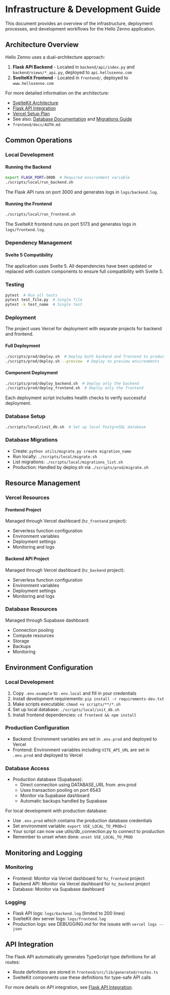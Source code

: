 # Infrastructure & Development Guide

This document provides an overview of the infrastructure, deployment processes, and development workflows for the Hello Zenno application.

## Architecture Overview

Hello Zenno uses a dual-architecture approach:

1. **Flask API Backend** - Located in `backend/api/index.py` and `backend/views/*_api.py`, deployed to `api.hellozenno.com`
2. **SvelteKit Frontend** - Located in `frontend/`, deployed to `www.hellozenno.com`

For more detailed information on the architecture:
- [SvelteKit Architecture](../../frontend/docs/FRONTEND_SVELTEKIT_ARCHITECTURE.md)
- [Flask API Integration](../../frontend/docs/BACKEND_FLASK_API_INTEGRATION.md)
- [Vercel Setup Plan](../../planning/250331_Vercel_setup_for_SvelteKit.md)
- See also: [Database Documentation](../../docs/DATABASE.md) and [Migrations Guide](../../docs/MIGRATIONS.md)
- `frontend/docs/AUTH.md`


## Common Operations

### Local Development

#### Running the Backend
```bash
export FLASK_PORT=3000  # Required environment variable
./scripts/local/run_backend.sh
```

The Flask API runs on port 3000 and generates logs in `logs/backend.log`.

#### Running the Frontend
```bash
./scripts/local/run_frontend.sh
```

The SvelteKit frontend runs on port 5173 and generates logs in `logs/frontend.log`.

### Dependency Management

#### Svelte 5 Compatibility

The application uses Svelte 5. All dependencies have been updated or replaced with custom components to ensure full compatibility with Svelte 5.

### Testing
```bash
pytest  # Run all tests
pytest test_file.py  # Single file
pytest -k test_name  # Single test
```

### Deployment

The project uses Vercel for deployment with separate projects for backend and frontend.

#### Full Deployment
```bash
./scripts/prod/deploy.sh  # Deploy both backend and frontend to production
./scripts/prod/deploy.sh --preview  # Deploy to preview environments
```

#### Component Deployment
```bash
./scripts/prod/deploy_backend.sh  # Deploy only the backend
./scripts/prod/deploy_frontend.sh  # Deploy only the frontend
```

Each deployment script includes health checks to verify successful deployment.

### Database Setup

```bash
./scripts/local/init_db.sh  # Set up local PostgreSQL database
```

### Database Migrations

- Create: `python utils/migrate.py create migration_name`
- Run locally: `./scripts/local/migrate.sh`
- List migrations: `./scripts/local/migrations_list.sh`
- Production: Handled by deploy.sh via `./scripts/prod/migrate.sh`

## Resource Management

### Vercel Resources

#### Frontend Project
Managed through Vercel dashboard (`hz_frontend` project):
- Serverless function configuration
- Environment variables
- Deployment settings
- Monitoring and logs

#### Backend API Project
Managed through Vercel dashboard (`hz_backend` project):
- Serverless function configuration
- Environment variables
- Deployment settings
- Monitoring and logs

### Database Resources
Managed through Supabase dashboard:
- Connection pooling
- Compute resources
- Storage
- Backups
- Monitoring

## Environment Configuration

### Local Development

1. Copy `.env.example` to `.env.local` and fill in your credentials
2. Install development requirements: `pip install -r requirements-dev.txt`
3. Make scripts executable: `chmod +x scripts/**/*.sh`
4. Set up local database: `./scripts/local/init_db.sh`
5. Install frontend dependencies: `cd frontend && npm install`

### Production Configuration

- Backend: Environment variables are set in `.env.prod` and deployed to Vercel
- Frontend: Environment variables including `VITE_API_URL` are set in `.env.prod` and deployed to Vercel

### Database Access

- Production database (Supabase):
  - Direct connection using DATABASE_URL from .env.prod
  - Uses transaction pooling on port 6543
  - Monitor via Supabase dashboard
  - Automatic backups handled by Supabase

For local development with production database:
- Use `.env.prod` which contains the production database credentials
- Set environment variable: `export USE_LOCAL_TO_PROD=1`
- Your script can now use utils/db_connection.py to connect to production
- Remember to unset when done: `unset USE_LOCAL_TO_PROD`

## Monitoring and Logging

### Monitoring
- Frontend: Monitor via Vercel dashboard for `hz_frontend` project
- Backend API: Monitor via Vercel dashboard for `hz_backend` project
- Database: Monitor via Supabase dashboard

### Logging
- Flask API logs: `logs/backend.log` (limited to 200 lines)
- SvelteKit dev server logs: `logs/frontend.log`
- Production logs: see DEBUGGING.md for the issues with `vercel logs --json`

## API Integration

The Flask API automatically generates TypeScript type definitions for all routes:
- Route definitions are stored in `frontend/src/lib/generated/routes.ts`
- SvelteKit components use these definitions for type-safe API calls

For more details on API integration, see [Flask API Integration](../../frontend/docs/BACKEND_FLASK_API_INTEGRATION.md). 